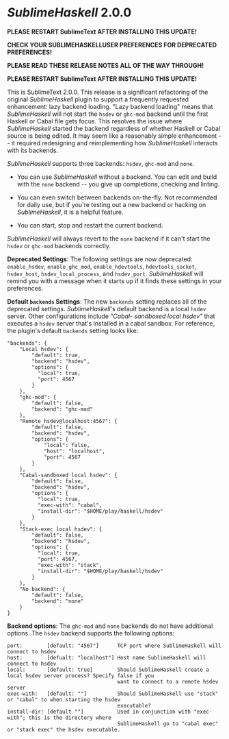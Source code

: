 *SublimeHaskell* 2.0.0
====================

__PLEASE RESTART SublimeText AFTER INSTALLING THIS UPDATE!__

__CHECK YOUR SUBLIMEHASKELLUSER PREFERENCES FOR DEPRECATED PREFERENCES!__

__PLEASE READ THESE RELEASE NOTES ALL OF THE WAY THROUGH!__

__PLEASE RESTART SublimeText AFTER INSTALLING THIS UPDATE!__

This is SublimeText 2.0.0. This release is a significant refactoring of the original
*SublimeHaskell* plugin to support a frequently requested enhancement: lazy backend loading. "Lazy
backend loading" means that *SublimeHaskell* will not start the `hsdev` or `ghc-mod` backend until
the first Haskell or Cabal file gets focus. This resolves the issue where *SublimeHaskell* started
the backend regardless of whether Haskell or Cabal source is being edited. It may seem like a
reasonably simple enhancement -- it required redesigning and reimplementing how *SublimeHaskell*
interacts with its backends.

*SublimeHaskell* supports three backends: `hsdev`, `ghc-mod` and `none`.

  - You can use *SublimeHaskell* without a backend. You can edit and build with the `none` backend --
    you give up completions, checking and linting.

  - You can even switch between backends on-the-fly. Not recommended for daily use, but if you're
    testing out a new backend or hacking on *SublimeHaskell*, it is a helpful feature.

  - You can start, stop and restart the current backend.

*SublimeHaskell* will always revert to the `none` backend if it can't start the `hsdev` or `ghc-mod` backends correctly.

**Deprecated Settings**: The following settings are now deprecated: `enable_hsdev`,
`enable_ghc_mod`, `enable_hdevtools`, `hdevtools_socket`, `hsdev_host`, `hsdev_local_process`, and
`hsdev_port`. *SublimeHaskell* will remind you with a message when it starts up if it finds these
settings in your preferences.

**Default `backends` Settings**: The new `backends` setting replaces all of the deprecated settings.
*SublimeHaskell*'s default backend is a local `hsdev` server. Other configurations include *"Cabal-
sandboxed local hsdev"* that executes a `hsdev` server that's installed in a cabal sandbox. For
reference, the plugin's default `backends` setting looks like:

    "backends": {
        "Local hsdev": {
            "default": true,
            "backend": "hsdev",
            "options": {
              "local": true,
              "port": 4567
            }
        },
        "ghc-mod": {
            "default": false,
            "backend": "ghc-mod"
        },
        "Remote hsdev@localhost:4567": {
            "default": false,
            "backend": "hsdev",
            "options": {
                "local": false,
                "host": "localhost",
                "port": 4567
            }
        },
        "Cabal-sandboxed local hsdev": {
            "default": false,
            "backend": "hsdev",
            "options": {
              "local": true,
              "exec-with": "cabal",
              "install-dir": "$HOME/play/haskell/hsdev"
            }
        },
        "Stack-exec local hsdev": {
            "default": false,
            "backend": "hsdev",
            "options": {
              "local": true,
              "port": 4567,
              "exec-with": "stack",
              "install-dir": "$HOME/play/haskell/hsdev"
            }
        },
        "No backend": {
            "default": false,
            "backend": "none"
        }
    }

**Backend options**: The `ghc-mod` and `none` backends do not have additional options. The `hsdev` backend supports the following options:

    port:        [default: "4567"]      TCP port where SublimeHaskell will connect to hsdev
    host:        [defualt: "localhost"] Host name SublimeHaskell will connect to hsdev
    local:       [default: true]        Should SublimeHaskell create a local hsdev server process? Specify false if you
                                        want to connect to a remote hsdev server
    exec-with:   [default: ""]          Should SublimeHaskell use "stack" or "cabal" to when starting the hsdev
                                        executable?
    install-dir: [default ""]           Used in conjunction with "exec-with"; this is the directory where
                                        SublimeHaskell go to "cabal exec" or "stack exec" the hsdev executable.

 
